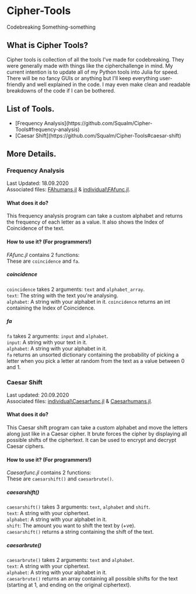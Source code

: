 # Cipher-Tools
Codebreaking Something-something

## What is Cipher Tools?
Cipher tools is collection of all the tools I've made for codebreaking. They were generally made with things like the cipherchallenge in mind. My current intention is to update all of my Python tools into Julia for speed. There will be no fancy GUIs or anything but I'll keep everything user-friendly and well explained in the code. I may even make clean and readable breakdowns of the code if I can be bothered.

## List of Tools.
<ul>
  <li>[Frequency Analysis](https://github.com/Squalm/Cipher-Tools#frequency-analysis)</li>
  <li>[Caesar Shift](https://github.com/Squalm/Cipher-Tools#caesar-shift)
</ul>

## More Details.
### Frequency Analysis
Last Updated: 18.09.2020  
Associated files: [FAhumans.jl](https://github.com/Squalm/Cipher-Tools/blob/master/FAhumans.jl) & [individual\\FAfunc.jl](https://github.com/Squalm/Cipher-Tools/blob/master/individual/FAfunc.jl).  
#### What does it do?
This frequency analysis program can take a custom alphabet and returns the frequency of each letter as a value. It also shows the Index of Coincidence of the text.  
#### How to use it? (For programmers!)
*FAfunc.jl* contains 2 functions:  
These are `coincidence` and `fa`.  
##### coincidence
`coincidence` takes 2 arguments: `text` and `alphabet_array`.  
`text`: The string with the text you're analysing.  
`alphabet`: A string with your alphabet in it.
`coincidence` returns an int containing the Index of Coincidence.  
##### fa
`fa` takes 2 arguments: `input` and `alphabet`.  
`input`: A string with your text in it.  
`alphabet`: A string with your alphabet in it.  
`fa` returns an unsorted dictionary containing the probability of picking a letter when you pick a letter at random from the text as a value between 0 and 1.  
### Caesar Shift
Last updated: 20.09.2020  
Associated files: [individual\\Caesarfunc.jl](https://github.com/Squalm/Cipher-Tools/blob/master/individual/Caesarfunc.jl) & [Caesarhumans.jl](https://github.com/Squalm/Cipher-Tools/blob/master/Caesarhumans.jl).
#### What does it do?
This Caesar shift program can take a custom alphabet and move the letters along just like in a Caesar cipher. It brute forces the cipher by displaying all possible shifts of the ciphertext. It can be used to encrypt and decrypt Caesar ciphers.
#### How to use it? (For programmers!)
*Caesarfunc.jl* contains 2 functions:  
These are `caesarshift()` and `caesarbrute()`.
##### caesarshift()
`caesarshift()` takes 3 arguments: `text`, `alphabet` and `shift`.  
`text`: A string with your ciphertext.  
`alphabet`: A string with your alphabet in it.  
`shift`: The amount you want to shift the text by (+ve).  
`caesarshift()` returns a string containing the shift of the text.
##### caesarbrute()
`caesarbrute()` takes 2 arguments: `text` and `alphabet`.  
`text`: A string with your ciphertext.  
`alphabet`: A string with your alphabet in it.  
`caesarbrute()` returns an array containing all possible shifts for the text (starting at 1, and ending on the original ciphertext).
